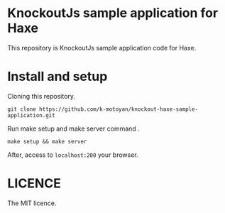 # KnockoutJs sample application for Haxe

This repository is KnockoutJs sample application code for Haxe.

# Install and setup

Cloning this repository.

```
git clone https://github.com/k-motoyan/knockout-haxe-sample-application.git
```

Run make setup and make server command .

```
make setup && make server
```

After, access to `localhost:200` your browser.

# LICENCE

The MIT licence.
